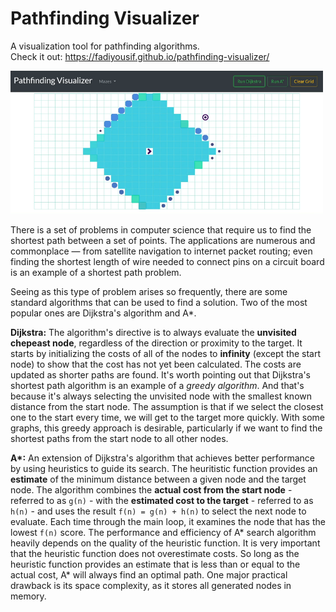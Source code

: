 # Pathfinding Visualizer
A visualization tool for pathfinding algorithms. <br>
Check it out: <a href="https://fadiyousif.github.io/pathfinding-visualizer/" target="_blank">https://fadiyousif.github.io/pathfinding-visualizer/</a>

<img src="src/media/pathfinding.png" width="500">

There is a set of problems in computer science that require us to find the shortest path between a set of points. The applications are numerous and commonplace — from satellite navigation to internet packet routing; even finding the shortest length of wire needed to connect pins on a circuit board is an example of a shortest path problem.

Seeing as this type of problem arises so frequently, there are some standard algorithms that can be used to find a solution. Two of the most popular ones are Dijkstra's algorithm and A*.

__Dijkstra:__ The algorithm's directive is to always evaluate the __unvisited chepeast node__, regardless of the direction or proximity to the target. It starts by initializing the costs of all of the nodes to __infinity__ (except the start node) to show that the cost has not yet been calculated. The costs are updated as shorter paths are found. 
It's worth pointing out that Dijkstra's shortest path algorithm is an example of a _greedy algorithm_. And that's because it's always selecting the unvisited node with the smallest known distance from the start node. The assumption is that if we select the closest one to the start every time, we will get to the target more quickly. With some graphs, this greedy approach is desirable, particularly if we want to find the shortest paths from the start node to all other nodes.

__A*:__ An extension of Dijkstra's algorithm that achieves better performance by using heuristics to guide its search. The heuritistic function provides an __estimate__ of the minimum distance between a given node and the target node. The algorithm combines the __actual cost from the start node__ - referred to as `g(n)` - with the __estimated cost to the target__ - referred to as `h(n)` - and uses the result `f(n) = g(n) + h(n)` to select the next node to evaluate. Each time through the main loop, it examines the node that has the lowest `f(n)` score. The performance and efficiency of A* search algorithm heavily depends on the quality of the heuristic function. It is very important that the heuristic function does not overestimate costs. So long as the heuristic function provides an estimate that is less than or equal to the actual cost, A* will always find an optimal path. One major practical drawback is its space complexity, as it stores all generated nodes in memory. 
